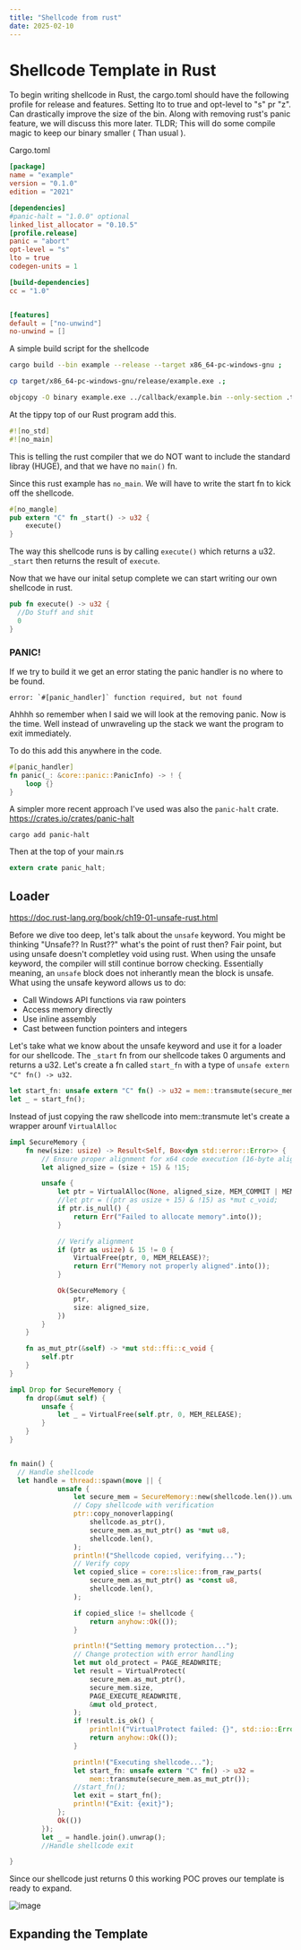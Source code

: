 ```yaml
---
title: "Shellcode from rust"
date: 2025-02-10
---
```


# Shellcode Template in Rust

To begin writing shellcode in Rust, the cargo.toml should have the following profile for release and features. Setting lto to true and opt-level to "s" pr "z". Can drastically improve the size of the bin. Along with removing rust's panic feature, we will discuss this more later. TLDR; This will do some compile magic to keep our binary smaller ( Than usual ). 

Cargo.toml
```toml
[package]
name = "example"
version = "0.1.0"
edition = "2021"

[dependencies]
#panic-halt = "1.0.0" optional
linked_list_allocator = "0.10.5"
[profile.release]
panic = "abort"
opt-level = "s"
lto = true
codegen-units = 1

[build-dependencies]
cc = "1.0"


[features]
default = ["no-unwind"]
no-unwind = []
```

A simple build script for the shellcode 
```bash
cargo build --bin example --release --target x86_64-pc-windows-gnu ;

cp target/x86_64-pc-windows-gnu/release/example.exe .;

objcopy -O binary example.exe ../callback/example.bin --only-section .text
```

At the tippy top of our Rust program add this. 

```rust
#![no_std]
#![no_main]
```
This is telling the rust compiler that we do NOT want to include the standard libray (HUGE), and that we have no `main()` fn. 

Since this rust example has `no_main`. We will have to write the start fn to kick off the shellcode. 

```rust
#[no_mangle]
pub extern "C" fn _start() -> u32 {
    execute()
}
```
The way this shellcode runs is by calling `execute()` which returns a u32. `_start` then returns the result of `execute`.

Now that we have our inital setup complete we can start writing our own shellcode in rust. 
```rust
pub fn execute() -> u32 {
  //Do Stuff and shit
  0
}
```

### PANIC!

If we try to build it we get an error stating the panic handler is no where to be found. 

```
error: `#[panic_handler]` function required, but not found
```

Ahhhh so remember when I said we will look at the removing panic. Now is the time. Well instead of unwraveling up the stack we want the program to exit immediately. 

To do this add this anywhere in the code. 
```rust
#[panic_handler]
fn panic(_: &core::panic::PanicInfo) -> ! {
    loop {}
}
```

A simpler more recent approach I've used was also the `panic-halt` crate. https://crates.io/crates/panic-halt
```
cargo add panic-halt
```

Then at the top of your main.rs 

```rust
extern crate panic_halt;
```

## Loader

https://doc.rust-lang.org/book/ch19-01-unsafe-rust.html

Before we dive too deep, let's talk about the `unsafe` keyword. You might be thinking "Unsafe?? In Rust??" what's the point of rust then? Fair point, but using unsafe doesn't completley void using rust. When using the unsafe keyword, the compiler will still continue borrow checking. Essentially meaning, an `unsafe` block does not inherantly mean the block is unsafe. What using the unsafe keyword allows us to do:
- Call Windows API functions via raw pointers
- Access memory directly
- Use inline assembly
- Cast between function pointers and integers

Let's take what we know about the unsafe keyword and use it for a loader for our shellcode. The `_start` fn from our shellcode takes 0 arguments and returns a u32. Let's create a fn called `start_fn` with a type of `unsafe extern "C" fn() -> u32`. 
 
```rust
let start_fn: unsafe extern "C" fn() -> u32 = mem::transmute(secure_mem.as_mut_ptr());
let _ = start_fn();
```


Instead of just copying the raw shellcode into mem::transmute let's create a wrapper arounf `VirtualAlloc`

```rust
impl SecureMemory {
    fn new(size: usize) -> Result<Self, Box<dyn std::error::Error>> {
        // Ensure proper alignment for x64 code execution (16-byte alignment)
        let aligned_size = (size + 15) & !15;

        unsafe {
            let ptr = VirtualAlloc(None, aligned_size, MEM_COMMIT | MEM_RESERVE, PAGE_READWRITE);
            //let ptr = ((ptr as usize + 15) & !15) as *mut c_void;
            if ptr.is_null() {
                return Err("Failed to allocate memory".into());
            }

            // Verify alignment
            if (ptr as usize) & 15 != 0 {
                VirtualFree(ptr, 0, MEM_RELEASE)?;
                return Err("Memory not properly aligned".into());
            }

            Ok(SecureMemory {
                ptr,
                size: aligned_size,
            })
        }
    }

    fn as_mut_ptr(&self) -> *mut std::ffi::c_void {
        self.ptr
    }
}

impl Drop for SecureMemory {
    fn drop(&mut self) {
        unsafe {
            let _ = VirtualFree(self.ptr, 0, MEM_RELEASE);
        }
    }
}
```


```rust

fn main() {
  // Handle shellcode
  let handle = thread::spawn(move || {
            unsafe {
                let secure_mem = SecureMemory::new(shellcode.len()).unwrap();
                // Copy shellcode with verification
                ptr::copy_nonoverlapping(
                    shellcode.as_ptr(),
                    secure_mem.as_mut_ptr() as *mut u8,
                    shellcode.len(),
                );
                println!("Shellcode copied, verifying...");
                // Verify copy
                let copied_slice = core::slice::from_raw_parts(
                    secure_mem.as_mut_ptr() as *const u8,
                    shellcode.len(),
                );

                if copied_slice != shellcode {
                    return anyhow::Ok(());
                }

                println!("Setting memory protection...");
                // Change protection with error handling
                let mut old_protect = PAGE_READWRITE;
                let result = VirtualProtect(
                    secure_mem.as_mut_ptr(),
                    secure_mem.size,
                    PAGE_EXECUTE_READWRITE,
                    &mut old_protect,
                );
                if !result.is_ok() {
                    println!("VirtualProtect failed: {}", std::io::Error::last_os_error());
                    return anyhow::Ok(());
                }

                println!("Executing shellcode...");
                let start_fn: unsafe extern "C" fn() -> u32 =
                    mem::transmute(secure_mem.as_mut_ptr());
                //start_fn();
                let exit = start_fn();
                println!("Exit: {exit}");
            };
            Ok(())
        });
        let _ = handle.join().unwrap();
        //Handle shellcode exit

}
```

Since our shellcode just returns 0 this working POC proves our template is ready to expand. 

![image](https://github.com/user-attachments/assets/195f25c2-82bf-4940-be7a-07d095c5d0d6)


## Expanding the Template


